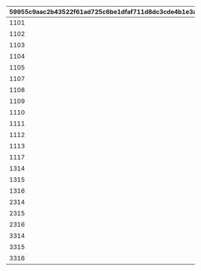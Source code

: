 |59955c9aac2b43522f61ad725c6be1dfaf711d8dc3cde4b1e3a5408497907373|2a49fa313b2a8941d32905037013a4e5f3990f492f83c50de6badb04005fe3f1|e350e7c3886fc887579c0032d115aa1446392d9da6f6db56ea0ea5091c5a1e4c|5cb246f3ff4587681e9e40fca9f944e7b7e76517f78cb7636606f8601bd7e675|ee140a19ee49288b66764a6894bf57c62af9828ade09db1ba27b71f1565a041f|e911177a17715a8d7e3ab8c642696efb4df08f8ab1598ec14a26cfbff03ea754|057ec5f56491e044b2d48487a5a4783de820ceee5fa69cd12454a5a90d724bd3|
| --- | --- | --- | --- | --- | --- | --- |
|1101|2|0|11011|ギルド管理協会です！どんなお仲間をお探しですか？|2|11012|
|1102|2|0|11021|ギルド管理協会です！どんなお仲間をお探しですか？|2|11022|
|1103|2|0|11031|ギルド管理協会です！どんなお仲間をお探しですか？|2|11032|
|1104|2|0|11041|ギルド管理協会です！どんなお仲間をお探しですか？|2|11042|
|1105|4|0|11051|魔物たちが集まる闘技場を見つけた！|4|11052|
|1107|7|11071|11073|不思議な石板を発見！どうする？|7|11072|
|1108|8|0|11082|ダンジョンで迷った！どっちに進む？|8|11081|
|1109|4|0|11091|魔物たちが集まる闘技場を見つけた！|4|11092|
|1110|3|11103|11101|じゃんけん……ぽん！|3|11102|
|1111|10|0|11111|箱の中から声が聞こえる……|10|11112|
|1112|11|0|11121|イベント会場に魔物が現れた！|11|11122|
|1113|4|0|11131|魔物たちが集まる闘技場を見つけた！|4|11132|
|1117|4|0|11171|魔物たちが集まる闘技場を見つけた！|4|11172|
|1314|5|0|13141|釣りスポットを発見！|5|0|
|1315|9|0|13151|絶好のピクニック日和だ！|9|0|
|1316|6|0|13161|スロットマシンだ！挑戦する？|6|0|
|2314|5|0|23141|ラッキー！もう一回釣れるぞ！|5|0|
|2315|9|0|23152|料理ができた！でも、まだ材料はあるぞ！|9|23151|
|2316|6|0|23162|もう一勝負だ！|6|23161|
|3314|5|0|33141|ラストもう一回！|5|0|
|3315|9|0|33152|完璧！でも、まだまだ材料はあるぞ！|9|33151|
|3316|6|0|33162|ラスト一発！|6|33161|